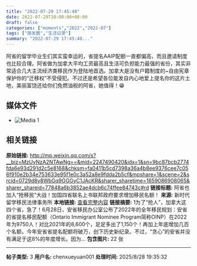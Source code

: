 ```yaml
---
title: "2022-07-29 17:45:48"
date: 2022-07-29T10:00:00+08:00
draft: false
categories: ["moments","2022","2022-07"]
tags: ["朋友圈","生活记录"]
summary: "2022-07-29 17:45:48..."
---
```


阿省的留学毕业生们其实蛮幸运的，省提名AAIP配额一直都偏高，而且邀请制度也比较合理。阿省做为加拿大平均工资最高且生活可负担能力最强的省份，其实非常适合几大主流经济类移民作为登陆地首选。加拿大是没有户籍制度的~自由宪章保护你的“迁移权”不受侵犯。不过还是希望各位能发自内心地爱上提名你的这片土地，美丽富饶还给你们免燃油税的阿省，她值得！😁

## 媒体文件

- ![Media 1](/Moments/photos/2022-07-29/202207291745480.jpg)

## 相关链接

**原始链接:** http://mp.weixin.qq.com/s?__biz=MzUyNzA2NTAwNg==&mid=2247490420&idx=1&sn=9bc87bcb2774fda6e93d291d2c5e8168&chksm=fa0411b5cd7398a36a4b8ee9376cee7c056f910e2b34e753633e95f1e0c3a52a8e9fdda2b5cf&mpshare=1&scene=2&srcid=0729d8y8WbGq9GGGyC1JAcKR&sharer_sharetime=1659086908065&sharer_shareid=77848a6b3852ae4dcb6c74ffee84743c#rd
**链接标题:** 阿省也加入“抢移民”大战！加国四省联名上书联邦政府要求增加移民名额！
**来源:** 新时代留学移民法律事务所
**本地链接:** [查看完整内容](/link_content/2022/07/2022-07-29/link_content/)
**链接摘要:** 1为了“抢人”，加拿大这四个省，急了！6月28日，安省移民办公室公布了2022年的全年移民规划：安省的省提名移民配额（Ontario Immigrant Nominee Program简称OINP）在2022年为9750人！对比2021年的8,600个，足足多出了1,150个！再加上年底增加几百个名额，今年安省省提名配额将破万，创下历史新纪录。不过，“贪心”的安省并没有满足于这8%的年度增长。因为...
**包含图片:** 22 张

---

**帖子类型:** 3
**用户名:** chenxueyuan001
**处理时间:** 2025/8/28 19:35:32